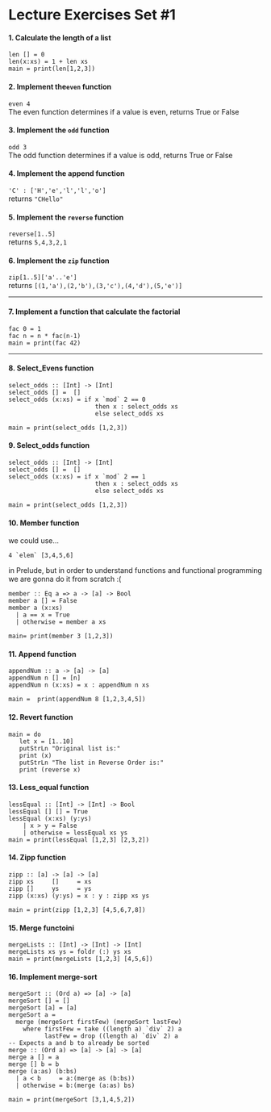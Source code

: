 # Lecture Exercises Set #1

#### 1. Calculate the length of a list
`len [] = 0`  
`len(x:xs) = 1 + len xs`  
`main = print(len[1,2,3])`  

#### 2. Implement the`even` function 
`even 4`  
The even function determines if a value is even, returns True or False

#### 3. Implement the `odd` function
`odd 3`  
The odd function determines if a value is odd, returns True or False  

#### 4. Implement the append function  
`'C' : ['H','e','l','l','o']`  
returns `"CHello"`  

#### 5. Implement the `reverse` function  
`reverse[1..5]`  
returns `5,4,3,2,1`  

#### 6. Implement the `zip` function
`zip[1..5]['a'..'e']`  
returns `[(1,'a'),(2,'b'),(3,'c'),(4,'d'),(5,'e')]`


--------------------------------------------

#### 7. Implement a function that calculate the factorial
`fac 0 = 1`  
`fac n = n * fac(n-1)`  
`main = print(fac 42)`  

---------------------------------------------
#### 8. Select_Evens function

```
select_odds :: [Int] -> [Int]
select_odds [] =  []
select_odds (x:xs) = if x `mod` 2 == 0
                        then x : select_odds xs 
                        else select_odds xs

main = print(select_odds [1,2,3]) 
```

#### 9. Select_odds function
```
select_odds :: [Int] -> [Int]
select_odds [] =  []
select_odds (x:xs) = if x `mod` 2 == 1 
                        then x : select_odds xs 
                        else select_odds xs

main = print(select_odds [1,2,3])
```

#### 10. Member function

we could use...
```
4 `elem` [3,4,5,6]  
```
in Prelude, but in order to understand functions and functional programming 
we are gonna do it from  scratch  :(


```
member :: Eq a => a -> [a] -> Bool
member a [] = False
member a (x:xs)
  | a == x = True
  | otherwise = member a xs

main= print(member 3 [1,2,3])
```

#### 11. Append function
```
appendNum :: a -> [a] -> [a]
appendNum n [] = [n]
appendNum n (x:xs) = x : appendNum n xs

main =  print(appendNum 8 [1,2,3,4,5])
```

#### 12. Revert function
```
main = do 
   let x = [1..10]  
   putStrLn "Original list is:" 
   print (x) 
   putStrLn "The list in Reverse Order is:" 
   print (reverse x)
```

#### 13. Less_equal function
```
lessEqual :: [Int] -> [Int] -> Bool
lessEqual [] [] = True
lessEqual (x:xs) (y:ys) 
    | x > y = False
    | otherwise = lessEqual xs ys
main = print(lessEqual [1,2,3] [2,3,2])
```

#### 14. Zipp function
```
zipp :: [a] -> [a] -> [a]
zipp xs     []     = xs
zipp []     ys     = ys
zipp (x:xs) (y:ys) = x : y : zipp xs ys

main = print(zipp [1,2,3] [4,5,6,7,8])
```

#### 15. Merge functoini
```
mergeLists :: [Int] -> [Int] -> [Int]
mergeLists xs ys = foldr (:) ys xs
main = print(mergeLists [1,2,3] [4,5,6])
```
#### 16. Implement merge-sort
```
mergeSort :: (Ord a) => [a] -> [a]
mergeSort [] = []
mergeSort [a] = [a]
mergeSort a =
  merge (mergeSort firstFew) (mergeSort lastFew)
    where firstFew = take ((length a) `div` 2) a
          lastFew = drop ((length a) `div` 2) a
-- Expects a and b to already be sorted
merge :: (Ord a) => [a] -> [a] -> [a]
merge a [] = a
merge [] b = b
merge (a:as) (b:bs)
  | a < b     = a:(merge as (b:bs))
  | otherwise = b:(merge (a:as) bs)

main = print(mergeSort [3,1,4,5,2])
